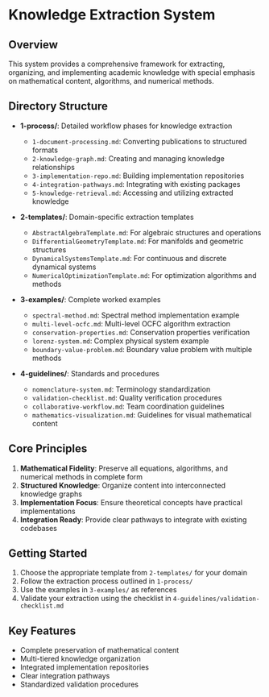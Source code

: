 # Knowledge Extraction System

## Overview

This system provides a comprehensive framework for extracting, organizing, and implementing academic knowledge with special emphasis on mathematical content, algorithms, and numerical methods.

## Directory Structure

- **1-process/**: Detailed workflow phases for knowledge extraction
  - `1-document-processing.md`: Converting publications to structured formats
  - `2-knowledge-graph.md`: Creating and managing knowledge relationships
  - `3-implementation-repo.md`: Building implementation repositories
  - `4-integration-pathways.md`: Integrating with existing packages
  - `5-knowledge-retrieval.md`: Accessing and utilizing extracted knowledge

- **2-templates/**: Domain-specific extraction templates
  - `AbstractAlgebraTemplate.md`: For algebraic structures and operations
  - `DifferentialGeometryTemplate.md`: For manifolds and geometric structures
  - `DynamicalSystemsTemplate.md`: For continuous and discrete dynamical systems
  - `NumericalOptimizationTemplate.md`: For optimization algorithms and methods

- **3-examples/**: Complete worked examples
  - `spectral-method.md`: Spectral method implementation example
  - `multi-level-ocfc.md`: Multi-level OCFC algorithm extraction
  - `conservation-properties.md`: Conservation properties verification
  - `lorenz-system.md`: Complex physical system example
  - `boundary-value-problem.md`: Boundary value problem with multiple methods

- **4-guidelines/**: Standards and procedures
  - `nomenclature-system.md`: Terminology standardization
  - `validation-checklist.md`: Quality verification procedures
  - `collaborative-workflow.md`: Team coordination guidelines
  - `mathematics-visualization.md`: Guidelines for visual mathematical content

## Core Principles

1. **Mathematical Fidelity**: Preserve all equations, algorithms, and numerical methods in complete form
2. **Structured Knowledge**: Organize content into interconnected knowledge graphs
3. **Implementation Focus**: Ensure theoretical concepts have practical implementations
4. **Integration Ready**: Provide clear pathways to integrate with existing codebases

## Getting Started

1. Choose the appropriate template from `2-templates/` for your domain
2. Follow the extraction process outlined in `1-process/`
3. Use the examples in `3-examples/` as references
4. Validate your extraction using the checklist in `4-guidelines/validation-checklist.md`

## Key Features

- Complete preservation of mathematical content
- Multi-tiered knowledge organization
- Integrated implementation repositories
- Clear integration pathways
- Standardized validation procedures
